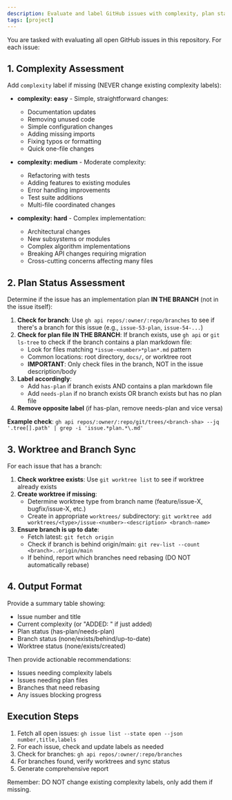 ```yaml
---
description: Evaluate and label GitHub issues with complexity, plan status, and branch sync
tags: [project]
---
```


You are tasked with evaluating all open GitHub issues in this repository. For each issue:

## 1. Complexity Assessment

Add `complexity` label if missing (NEVER change existing complexity labels):

- **complexity: easy** - Simple, straightforward changes:
  - Documentation updates
  - Removing unused code
  - Simple configuration changes
  - Adding missing imports
  - Fixing typos or formatting
  - Quick one-file changes

- **complexity: medium** - Moderate complexity:
  - Refactoring with tests
  - Adding features to existing modules
  - Error handling improvements
  - Test suite additions
  - Multi-file coordinated changes

- **complexity: hard** - Complex implementation:
  - Architectural changes
  - New subsystems or modules
  - Complex algorithm implementations
  - Breaking API changes requiring migration
  - Cross-cutting concerns affecting many files

## 2. Plan Status Assessment

Determine if the issue has an implementation plan **IN THE BRANCH** (not in the issue itself):

1. **Check for branch**: Use `gh api repos/:owner/:repo/branches` to see if there's a branch for this issue (e.g., `issue-53-plan`, `issue-54-...`)
2. **Check for plan file IN THE BRANCH**: If branch exists, use `gh api` or `git ls-tree` to check if the branch contains a plan markdown file:
   - Look for files matching `*issue-<number>*plan*.md` pattern
   - Common locations: root directory, `docs/`, or worktree root
   - **IMPORTANT**: Only check files in the branch, NOT in the issue description/body
3. **Label accordingly**:
   - Add `has-plan` if branch exists AND contains a plan markdown file
   - Add `needs-plan` if no branch exists OR branch exists but has no plan file
4. **Remove opposite label** (if has-plan, remove needs-plan and vice versa)

**Example check**: `gh api repos/:owner/:repo/git/trees/<branch-sha> --jq '.tree[].path' | grep -i 'issue.*plan.*\.md'`

## 3. Worktree and Branch Sync

For each issue that has a branch:

1. **Check worktree exists**: Use `git worktree list` to see if worktree already exists
2. **Create worktree if missing**:
   - Determine worktree type from branch name (feature/issue-X, bugfix/issue-X, etc.)
   - Create in appropriate `worktrees/` subdirectory: `git worktree add worktrees/<type>/issue-<number>-<description> <branch-name>`
3. **Ensure branch is up to date**:
   - Fetch latest: `git fetch origin`
   - Check if branch is behind origin/main: `git rev-list --count <branch>..origin/main`
   - If behind, report which branches need rebasing (DO NOT automatically rebase)

## 4. Output Format

Provide a summary table showing:
- Issue number and title
- Current complexity (or "ADDED: <complexity>" if just added)
- Plan status (has-plan/needs-plan)
- Branch status (none/exists/behind/up-to-date)
- Worktree status (none/exists/created)

Then provide actionable recommendations:
- Issues needing complexity labels
- Issues needing plan files
- Branches that need rebasing
- Any issues blocking progress

## Execution Steps

1. Fetch all open issues: `gh issue list --state open --json number,title,labels`
2. For each issue, check and update labels as needed
3. Check for branches: `gh api repos/:owner/:repo/branches`
4. For branches found, verify worktrees and sync status
5. Generate comprehensive report

Remember: DO NOT change existing complexity labels, only add them if missing.
